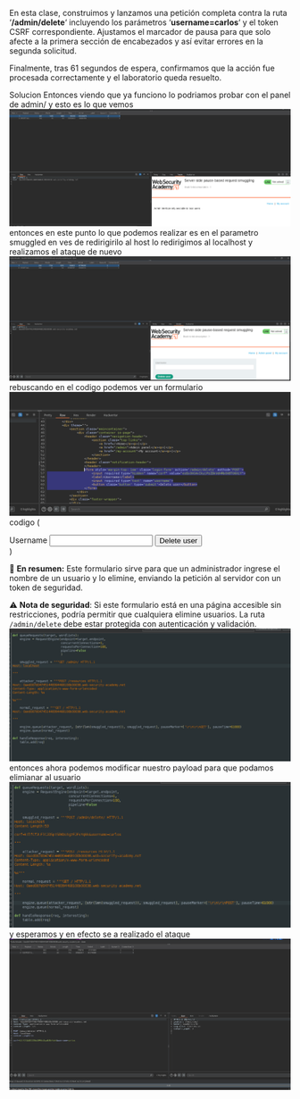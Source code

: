 En esta clase, construimos y lanzamos una petición completa contra la ruta ‘**/admin/delete**‘ incluyendo los parámetros ‘**username=carlos**‘ y el token CSRF correspondiente. Ajustamos el marcador de pausa para que solo afecte a la primera sección de encabezados y así evitar errores en la segunda solicitud.

Finalmente, tras 61 segundos de espera, confirmamos que la acción fue procesada correctamente y el laboratorio queda resuelto.

Solucion
Entonces viendo que ya funciono lo podriamos probar con el panel de admin/ y esto es lo que vemos
![Pasted_image_20250813202152.png](Imagenes/Pasted_image_20250813202152.png)
entonces en este punto lo que podemos realizar es en el parametro smuggled en ves de redirigirilo al host lo redirigimos al localhost y realizamos el ataque de nuevo
![Pasted_image_20250813202350.png](Imagenes/Pasted_image_20250813202350.png)
rebuscando en el codigo podemos ver un formulario
![Pasted_image_20250813202523.png](Imagenes/Pasted_image_20250813202523.png)
codigo (<form style='margin-top: 1em' class='login-form' action='/admin/delete' method='POST'>
                        <input required type="hidden" name="csrf" value="k1lfCf2LEICJD5p15RKbU1gzEJExYqkk">
                        <label>Username</label>
                        <input required type='text' name='username'>
                        <button class='button' type='submit'>Delete user</button>
                    </form>)

📌 **En resumen:** Este formulario sirve para que un administrador ingrese el nombre de un usuario y lo elimine, enviando la petición al servidor con un token de seguridad.

⚠️ **Nota de seguridad**: Si este formulario está en una página accesible sin restricciones, podría permitir que cualquiera elimine usuarios. La ruta `/admin/delete` debe estar protegida con autenticación y validación.
![Pasted_image_20250813202834.png](Imagenes/Pasted_image_20250813202834.png)
entonces ahora podemos modificar nuestro payload para que podamos elimianar al usuario
![Pasted_image_20250813203524.png](Imagenes/Pasted_image_20250813203524.png)
y esperamos y en efecto se a realizado el ataque
![Pasted_image_20250813203503.png](Imagenes/Pasted_image_20250813203503.png)
